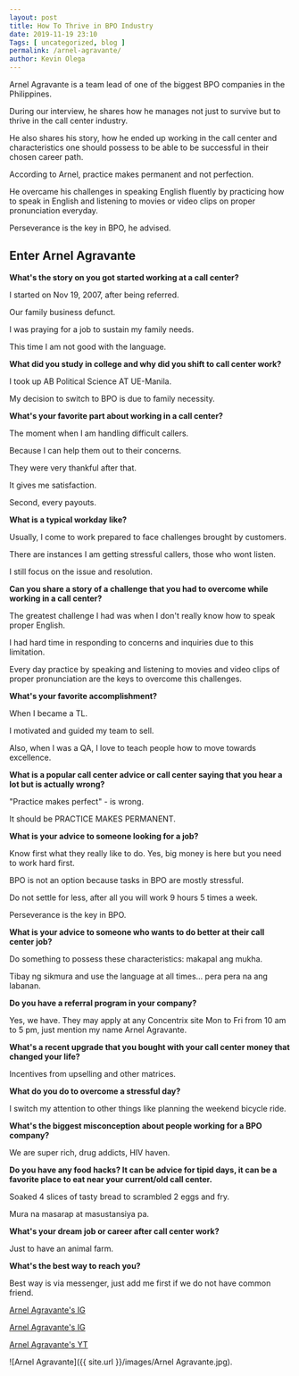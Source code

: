 ```yaml
--- 
layout: post 
title: How To Thrive in BPO Industry 
date: 2019-11-19 23:10
Tags: [ uncategorized, blog ]
permalink: /arnel-agravante/ 
author: Kevin Olega 
--- 
```

Arnel Agravante is a team lead of one of the biggest BPO companies in the Philippines. 

During our interview, he shares how he manages not just to survive but to thrive in the call center industry. 

He also shares his story, how he ended up working in the call center and characteristics one should possess to be able to be successful in their chosen career path. 

According to Arnel, practice makes permanent and not perfection. 

He overcame his challenges in speaking English fluently by practicing how to speak in English and listening to movies or video clips on proper pronunciation everyday. 

Perseverance is the key in BPO, he advised.


## Enter Arnel Agravante

**What's the story on you got started working at a call center?**

I started on Nov 19, 2007, after being referred.

Our family business defunct. 

I was praying for a job to sustain my family needs. 

This time I am not good with the language.  

**What did you study in college and why did you shift to call center work?**

I took up AB Political Science AT UE-Manila. 

My decision to switch to BPO is due to family necessity.

**What's your favorite part about working in a call center?**

The moment when I am handling difficult callers. 

Because I can help them out to their concerns. 

They were very thankful after that. 

It gives me satisfaction.

Second, every payouts.

**What is a typical workday like?**

Usually, I come to work prepared to face challenges brought by customers. 

There are instances I am getting stressful callers, those who wont listen. 

I still focus on the issue and resolution.   

**Can you share a story of a challenge that you had to overcome while working in a call center?**

The greatest challenge I had was when I don't really know how to speak proper English. 

I had hard time in responding to concerns and inquiries due to this limitation. 

Every day practice by speaking and listening to movies and video clips of proper pronunciation are the keys to overcome this challenges.

**What's your favorite accomplishment?**

When I became a TL. 

I motivated and guided my team to sell. 

Also, when I was a QA, I love to teach people how to move towards excellence.

**What is a popular call center advice or call center saying that you hear a lot but is actually wrong?**

"Practice makes perfect" - is wrong.

It should be PRACTICE MAKES PERMANENT.

**What is your advice to someone looking for a job?**

Know first what they really like to do. Yes, big money is here but you need to work hard first. 

BPO is not an option because tasks in BPO are mostly stressful.  

Do not settle for less, after all you will work 9 hours 5 times a week.  

Perseverance is the key in BPO.

**What is your advice to someone who wants to do better at their call center job?**

Do something to possess these characteristics: makapal ang mukha. 

Tibay ng sikmura and use the language at all times... pera pera na ang labanan.

**Do you have a referral program in your company?**

Yes, we have. They may apply at any Concentrix site Mon to Fri from 10 am to 5 pm, just mention my name Arnel Agravante.

**What's a recent upgrade that you bought with your call center money that changed your life?**

Incentives from upselling and other matrices.

**What do you do to overcome a stressful day?**

I switch my attention to other things like planning the weekend bicycle ride.

**What's the biggest misconception about people working for a BPO company?**

We are super rich, drug addicts, HIV haven.

**Do you have any food hacks? It can be advice for tipid days, it can be a favorite place to eat near your current/old call center.**

Soaked 4 slices of tasty bread to scrambled 2 eggs and fry.

Mura na masarap at masustansiya pa.

**What's your dream job or career after call center work?**

Just to have an animal farm.

**What's the best way to reach you?**

Best way is via messenger, just add me first if we do not have common friend.

[Arnel Agravante's IG](https://www.facebook.com/papapogi2019)

[Arnel Agravante's IG](https://instagram.com/johnnydbagger)

[Arnel Agravante's YT](https://www.youtube.com/channel/UC5PAFJ2vYMn1MiWQxQ7acIA)

![Arnel Agravante]({{ site.url }}/images/Arnel Agravante.jpg).